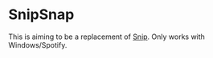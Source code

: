 # SnipSnap

This is aiming to be a replacement of [Snip](https://github.com/dlrudie/Snip).
Only works with Windows/Spotify.

